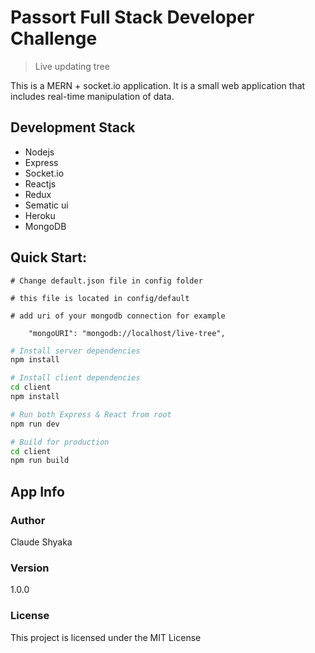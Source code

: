 # Passort Full Stack Developer Challenge

> Live updating tree

This is a MERN + socket.io application.
It is a small web application that includes real-time manipulation of data.

## Development Stack

- Nodejs
- Express
- Socket.io
- Reactjs
- Redux
- Sematic ui
- Heroku
- MongoDB

## Quick Start:

```
# Change default.json file in config folder

# this file is located in config/default

# add uri of your mongodb connection for example

    "mongoURI": "mongodb://localhost/live-tree",
```

```bash
# Install server dependencies
npm install

# Install client dependencies
cd client
npm install

# Run both Express & React from root
npm run dev

# Build for production
cd client
npm run build
```

## App Info

### Author

Claude Shyaka

### Version

1.0.0

### License

This project is licensed under the MIT License
